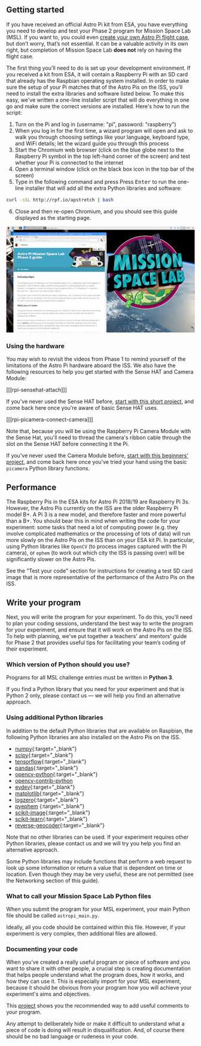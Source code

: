 ## Getting started

If you have received an official Astro Pi kit from ESA, you have everything you need to develop and test your Phase 2 program for Mission Space Lab (MSL). If you want to, you could even [create your own Astro Pi flight case](https://projects.raspberrypi.org/en/projects/astro-pi-flight-case), but don’t worry, that’s not essential. It can be a valuable activity in its own right, but completion of Mission Space Lab **does not** rely on having the flight case.

The first thing you'll need to do is set up your development environment. If you received a kit from ESA, it will contain a Raspberry Pi with an SD card that already has the Raspbian operating system installed. In order to make sure the setup of your Pi matches that of the Astro Pis on the ISS, you'll need to install the extra libraries and software listed below. To make this easy, we've written a one-line installer script that will do everything in one go and make sure the correct versions are installed. Here's how to run the script:

1. Turn on the Pi and log in (username: "pi", password: "raspberry")
2. When you log in for the first time, a wizard program will open and ask to walk you through choosing settings like your language, keyboard type, and WiFi details; let the wizard guide you through this process
3. Start the Chromium web browser (click on the blue globe next to the Raspberry Pi symbol in the top left-hand corner of the screen) and test whether your Pi is connected to the internet
4. Open a terminal window (click on the black box icon in the top bar of the screen)
5. Type in the following command and press Press <kbd>Enter</kbd> to run the one-line installer that will add all the extra Python libraries and software:
```bash
curl -sSL http://rpf.io/apstretch | bash
```
6. Close and then re-open Chromium, and you should see this guide displayed as the starting page.

![](images/dev_image.png)

### Using the hardware

You may wish to revisit the videos from Phase 1 to remind yourself of the limitations of the Astro Pi hardware aboard the ISS. We also have the following resources to help you get started with the Sense HAT and Camera Module:

[[[rpi-sensehat-attach]]]

If you've never used the Sense HAT before, [start with this short project](https://projects.raspberrypi.org/en/projects/getting-started-with-the-sense-hat/), and come back here once you're aware of basic Sense HAT uses.

[[[rpi-picamera-connect-camera]]]

Note that, because you will be using the Raspberry Pi Camera Module with the Sense Hat, you'll need to thread the camera's ribbon cable through the slot on the Sense HAT before connecting it the Pi.

If you've never used the Camera Module before, [start with this beginners' project](https://projects.raspberrypi.org/en/projects/getting-started-with-picamera/), and come back here once you've tried your hand using the basic `picamera` Python library functions.

## Performance

The Raspberry Pis in the ESA kits for Astro Pi 2018/19 are Raspberry Pi 3s. However, the Astro Pis currently on the ISS are the older Raspberry Pi model B+. A Pi 3 is a new model, and therefore faster and more powerful than a B+. You should bear this in mind when writing the code for your experiment: some tasks that need a lot of computing power (e.g. they involve complicated mathematics or the processing of lots of data) will run more slowly on the Astro Pis on the ISS than on your ESA kit Pi. In particular, using Python libraries like `OpenCV` (to process images captured with the Pi camera), or `ephem` (to work out which city the ISS is passing over) will be significantly slower on the Astro Pis.  

See the "Test your code" section for instructions for creating a test SD card image that is more representative of the performance of the Astro Pis on the ISS.

## Write your program

Next, you will write the program for your experiment. To do this, you'll need to plan your coding sessions, understand the best way to write the program for your experiment, and ensure that it will work on the Astro Pis on the ISS. To help with planning, we've put together a teachers' and mentors' guide for Phase 2 that provides useful tips for facilitating your team’s coding of their experiment.

### Which version of Python should you use?

Programs for all MSL challenge entries must be written in **Python 3**.

If you find a Python library that you need for your experiment and that is Python 2 only, please contact us — we will help you find an alternative approach.

### Using additional Python libraries

In addition to the default Python libraries that are available on Raspbian, the following Python libraries are also installed on the Astro Pis on the ISS.

- [numpy](https://docs.scipy.org/doc/){:target="_blank"}
- [scipy](https://docs.scipy.org/doc/){:target="_blank"}
- [tensorflow](https://www.tensorflow.org/api_guides/python/){:target="_blank"}
- [pandas](https://pandas.pydata.org/pandas-docs/stable/api.html){:target="_blank"}
- [opencv-python](https://opencv-python-tutroals.readthedocs.io/en/latest/){:target="_blank"}
- [opencv-contrib-python](https://pypi.org/project/opencv-contrib-python/)
- [evdev](https://python-evdev.readthedocs.io/en/latest/){:target="_blank"}
- [matplotlib](https://matplotlib.org/){:target="_blank"}
- [logzero](https://logzero.readthedocs.io/en/latest/){:target="_blank"}
- [pyephem](http://rhodesmill.org/pyephem/) {:target="_blank"}
- [scikit-image](http://scikit-image.org/docs/dev/){:target="_blank"}
- [scikit-learn](http://scikit-learn.org/stable/documentation.html){:target="_blank"}
- [reverse-geocoder](https://github.com/thampiman/reverse-geocoder){:target="_blank"}

Note that no other libraries can be used. If your experiment requires other Python libraries, please contact us and we will try you help you find an alternative approach.

Some Python libraries may include functions that perform a web request to look up some information or return a value that is dependent on time or location. Even though they may be very useful, these are not permitted (see the Networking section of this guide).  

### What to call your Mission Space Lab Python files

When you submit the program for your MSL experiment, your main Python file should be called `astropi_main.py`.

Ideally, all you code should be contained within this file. However, if your experiment is very complex, then additional files are allowed.

### Documenting your code

When you’ve created a really useful program or piece of software and you want to share it with other people, a crucial step is creating documentation that helps people understand what the program does, how it works, and how they can use it. This is especially import for your MSL experiment, because it should be obvious from your program how you will achieve your experiment's aims and objectives.

This [project](https://projects.raspberrypi.org/en/projects/documenting-your-code) shows you the recommended way to add useful comments to your program.

Any attempt to deliberately hide or make it difficult to understand what a piece of code is doing will result in disqualification. And, of course there should be no bad language or rudeness in your code.
